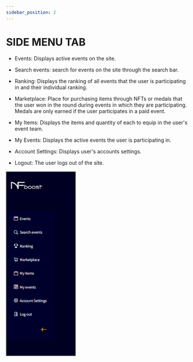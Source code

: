```yaml
---
sidebar_position: 2
---
```


# SIDE MENU TAB

- Events: Displays active events on the site.

- Search events: search for events on the site through the search bar.

- Ranking: Displays the ranking of all events that the user is participating in and their individual ranking.

- Marketplace: Place for purchasing items through NFTs or medals that the user won in the round during events in which they are participating. Medals are only earned if the user participates in a paid event.

- My Items: Displays the items and quantity of each to equip in the user's event team.

- My Events: Displays the active events the user is participating in.

- Account Settings: Displays user's accounts settings.

- Logout: The user logs out of the site.

![1](./../assets/menu-lateral.png)
